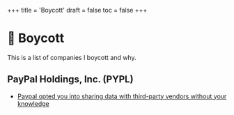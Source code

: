 +++
title = 'Boycott'
draft = false
toc = false
+++

# 🛑 Boycott  

This is a list of companies I boycott and why.

## PayPal Holdings, Inc. (PYPL)

- [Paypal opted you into sharing data with third-party vendors without your knowledge](https://www.ghacks.net/2024/10/02/paypals-data-sharing-controversy-new-setting-raises-privacy-concerns/)
